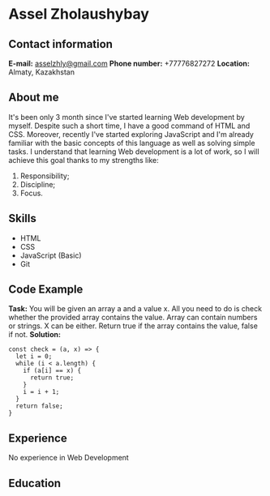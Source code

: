 # Assel Zholaushybay
## Contact information
**E-mail:** asselzhly@gmail.com
**Phone number:** +77776827272
**Location:** Almaty, Kazakhstan
## About me
It's been only 3 month since I've started learning Web development by myself. Despite such a short time, I have a good command of HTML and CSS. Moreover, recently I've started exploring JavaScript and I'm already familiar with the basic concepts of this language as well as solving simple tasks. 
I understand that learning Web development is a lot of work, so I will achieve this goal thanks to my strengths like: 
1. Responsibility;
2. Discipline;
3. Focus.
## Skills 
* HTML
* CSS
* JavaScript (Basic)
* Git
## Code Example 
**Task:**
You will be given an array a and a value x. All you need to do is check whether the provided array contains the value.
Array can contain numbers or strings. X can be either.
Return true if the array contains the value, false if not.
**Solution:**
```
const check = (a, x) => {
  let i = 0;
  while (i < a.length) {
    if (a[i] == x) {
      return true;
    }
    i = i + 1;
  }
  return false;
}
```
## Experience 
No experience in Web Development
## Education
